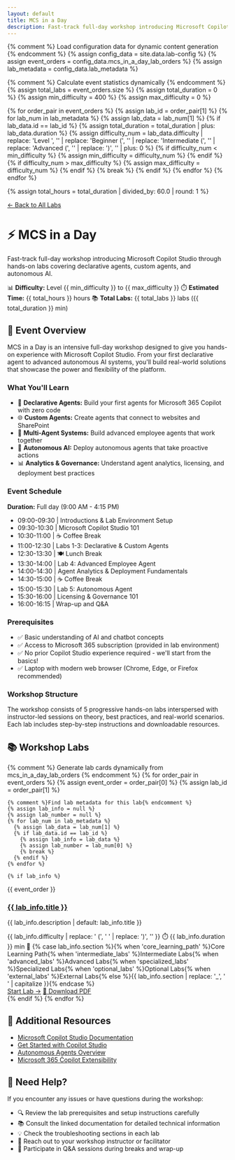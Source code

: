 ```yaml
---
layout: default
title: MCS in a Day
description: Fast-track full-day workshop introducing Microsoft Copilot Studio through hands-on labs covering declarative agents, custom agents, and autonomous AI
---
```


<!-- 
🎯 MCS IN A DAY EVENT PAGE: Static structure with dynamic Jekyll templating
📝 This page combines curated content with dynamic lab data from lab-config.yml
🔄 Lab cards are auto-generated from mcs_in_a_day_lab_orders configuration
-->

{% comment %}
Load configuration data for dynamic content generation
{% endcomment %}
{% assign config_data = site.data.lab-config %}
{% assign event_orders = config_data.mcs_in_a_day_lab_orders %}
{% assign lab_metadata = config_data.lab_metadata %}

{% comment %}
Calculate event statistics dynamically
{% endcomment %}
{% assign total_labs = event_orders.size %}
{% assign total_duration = 0 %}
{% assign min_difficulty = 400 %}
{% assign max_difficulty = 0 %}

{% for order_pair in event_orders %}
  {% assign lab_id = order_pair[1] %}
  {% for lab_num in lab_metadata %}
    {% assign lab_data = lab_num[1] %}
    {% if lab_data.id == lab_id %}
      {% assign total_duration = total_duration | plus: lab_data.duration %}
      {% assign difficulty_num = lab_data.difficulty | replace: 'Level ', '' | replace: 'Beginner (', '' | replace: 'Intermediate (', '' | replace: 'Advanced (', '' | replace: ')', '' | plus: 0 %}
      {% if difficulty_num < min_difficulty %}
        {% assign min_difficulty = difficulty_num %}
      {% endif %}
      {% if difficulty_num > max_difficulty %}
        {% assign max_difficulty = difficulty_num %}
      {% endif %}
      {% break %}
    {% endif %}
  {% endfor %}
{% endfor %}

{% assign total_hours = total_duration | divided_by: 60.0 | round: 1 %}

<div class="event-nav">
  <a href="{{ '/labs/' | relative_url }}" class="nav-link">← Back to All Labs</a>
  <div class="event-info">
    <h1>⚡ MCS in a Day</h1>
    <p>Fast-track full-day workshop introducing Microsoft Copilot Studio through hands-on labs covering declarative agents, custom agents, and autonomous AI.</p>
    <div class="event-stats">
      <span>📊 <strong>Difficulty:</strong> Level {{ min_difficulty }} to {{ max_difficulty }}</span>
      <span>⏱️ <strong>Estimated Time:</strong> {{ total_hours }} hours</span>
      <span>📚 <strong>Total Labs:</strong> {{ total_labs }} labs ({{ total_duration }} min)</span>
    </div>
  </div>
</div>

<div class="event-overview">
  <h2>🎯 Event Overview</h2>
  <p>MCS in a Day is an intensive full-day workshop designed to give you hands-on experience with Microsoft Copilot Studio. From your first declarative agent to advanced autonomous AI systems, you'll build real-world solutions that showcase the power and flexibility of the platform.</p>
  
  <h3>What You'll Learn</h3>
  <ul>
    <li>🤖 <strong>Declarative Agents:</strong> Build your first agents for Microsoft 365 Copilot with zero code</li>
    <li>🌐 <strong>Custom Agents:</strong> Create agents that connect to websites and SharePoint</li>
    <li>🔗 <strong>Multi-Agent Systems:</strong> Build advanced employee agents that work together</li>
    <li>🚀 <strong>Autonomous AI:</strong> Deploy autonomous agents that take proactive actions</li>
    <li>📊 <strong>Analytics & Governance:</strong> Understand agent analytics, licensing, and deployment best practices</li>
  </ul>

  <h3>Event Schedule</h3>
  <div class="schedule-overview">
    <p><strong>Duration:</strong> Full day (9:00 AM - 4:15 PM)</p>
    <ul>
      <li>09:00-09:30 | Introductions & Lab Environment Setup</li>
      <li>09:30-10:30 | Microsoft Copilot Studio 101</li>
      <li>10:30-11:00 | ☕ Coffee Break</li>
      <li>11:00-12:30 | Labs 1-3: Declarative & Custom Agents</li>
      <li>12:30-13:30 | 🍽️ Lunch Break</li>
      <li>13:30-14:00 | Lab 4: Advanced Employee Agent</li>
      <li>14:00-14:30 | Agent Analytics & Deployment Fundamentals</li>
      <li>14:30-15:00 | ☕ Coffee Break</li>
      <li>15:00-15:30 | Lab 5: Autonomous Agent</li>
      <li>15:30-16:00 | Licensing & Governance 101</li>
      <li>16:00-16:15 | Wrap-up and Q&A</li>
    </ul>
  </div>

  <h3>Prerequisites</h3>
  <ul>
    <li>✅ Basic understanding of AI and chatbot concepts</li>
    <li>✅ Access to Microsoft 365 subscription (provided in lab environment)</li>
    <li>✅ No prior Copilot Studio experience required - we'll start from the basics!</li>
    <li>✅ Laptop with modern web browser (Chrome, Edge, or Firefox recommended)</li>
  </ul>

  <h3>Workshop Structure</h3>
  <p>The workshop consists of 5 progressive hands-on labs interspersed with instructor-led sessions on theory, best practices, and real-world scenarios. Each lab includes step-by-step instructions and downloadable resources.</p>
</div>

<div class="event-labs">
<h2>📚 Workshop Labs</h2>
<div class="labs-grid">
  {% comment %}
  Generate lab cards dynamically from mcs_in_a_day_lab_orders
  {% endcomment %}
  {% for order_pair in event_orders %}
    {% assign event_order = order_pair[0] %}
    {% assign lab_id = order_pair[1] %}
    
    {% comment %}Find lab metadata for this lab{% endcomment %}
    {% assign lab_info = null %}
    {% assign lab_number = null %}
    {% for lab_num in lab_metadata %}
      {% assign lab_data = lab_num[1] %}
      {% if lab_data.id == lab_id %}
        {% assign lab_info = lab_data %}
        {% assign lab_number = lab_num[0] %}
        {% break %}
      {% endif %}
    {% endfor %}
    
    {% if lab_info %}
  <div class="lab-card">
    <div class="lab-sequence">
      <span class="sequence-number">{{ event_order }}</span>
    </div>
    <h3><a href="{{ '/labs/' | relative_url }}{{ lab_id }}/?event=mcs-in-a-day">{{ lab_info.title }}</a></h3>
      <p>{{ lab_info.description | default: lab_info.title }}</p>
      <div class="lab-meta">
        <span class="difficulty">{{ lab_info.difficulty | replace: ' (', ' ' | replace: ')', '' }}</span>
        <span class="duration">⏱️ {{ lab_info.duration }} min</span>
        <span class="section {{ lab_info.section }}">📂 {% case lab_info.section %}{% when 'core_learning_path' %}Core Learning Path{% when 'intermediate_labs' %}Intermediate Labs{% when 'advanced_labs' %}Advanced Labs{% when 'specialized_labs' %}Specialized Labs{% when 'optional_labs' %}Optional Labs{% when 'external_labs' %}External Labs{% else %}{{ lab_info.section | replace: '_', ' ' | capitalize }}{% endcase %}</span>
      </div>
      <div class="lab-actions">
        <a href="{{ '/labs/' | relative_url }}{{ lab_id }}/?event=mcs-in-a-day" class="btn-primary">Start Lab →</a>
        <a href="{{ '/assets/pdfs/' | relative_url }}{{ lab_id }}.pdf" class="btn-secondary" target="_blank">📄 Download PDF</a>
      </div>
    </div>
    {% endif %}
  {% endfor %}
</div>
</div>

<div class="event-resources">
  <h2>📖 Additional Resources</h2>
  <ul>
    <li><a href="https://learn.microsoft.com/en-us/microsoft-copilot-studio/" target="_blank">Microsoft Copilot Studio Documentation</a></li>
    <li><a href="https://learn.microsoft.com/en-us/microsoft-copilot-studio/fundamentals-get-started" target="_blank">Get Started with Copilot Studio</a></li>
    <li><a href="https://learn.microsoft.com/en-us/microsoft-copilot-studio/advanced-autonomous-agents" target="_blank">Autonomous Agents Overview</a></li>
    <li><a href="https://learn.microsoft.com/en-us/microsoft-365-copilot/extensibility/" target="_blank">Microsoft 365 Copilot Extensibility</a></li>
  </ul>
</div>

<div class="event-support">
  <h2>💬 Need Help?</h2>
  <p>If you encounter any issues or have questions during the workshop:</p>
  <ul>
    <li>🔍 Review the lab prerequisites and setup instructions carefully</li>
    <li>📚 Consult the linked documentation for detailed technical information</li>
    <li>💡 Check the troubleshooting sections in each lab</li>
    <li>🤝 Reach out to your workshop instructor or facilitator</li>
    <li>💭 Participate in Q&A sessions during breaks and wrap-up</li>
  </ul>
</div>
